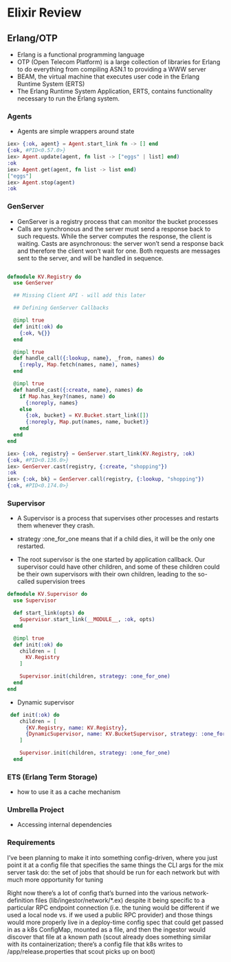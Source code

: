 # Elixir Review

## Erlang/OTP
* Erlang is a functional programming language
* OTP (Open Telecom Platform) is a large collection of libraries for Erlang to do everything from compiling ASN.1 to providing a WWW server
* BEAM, the virtual machine that executes user code in the Erlang Runtime System (ERTS)
* The Erlang Runtime System Application, ERTS, contains functionality necessary to run the Erlang system.

### Agents
* Agents are simple wrappers around state

```elixir
iex> {:ok, agent} = Agent.start_link fn -> [] end
{:ok, #PID<0.57.0>}
iex> Agent.update(agent, fn list -> ["eggs" | list] end)
:ok
iex> Agent.get(agent, fn list -> list end)
["eggs"]
iex> Agent.stop(agent)
:ok
```

### GenServer
* GenServer is a registry process that can monitor the bucket processes 
* Calls are synchronous and the server must send a response back to such requests. While the server computes the response, the client is waiting. Casts are asynchronous: the server won’t send a response back and therefore the client won’t wait for one. Both requests are messages sent to the server, and will be handled in sequence. 

```elixir

defmodule KV.Registry do
  use GenServer

  ## Missing Client API - will add this later

  ## Defining GenServer Callbacks

  @impl true
  def init(:ok) do
    {:ok, %{}}
  end

  @impl true
  def handle_call({:lookup, name}, _from, names) do
    {:reply, Map.fetch(names, name), names}
  end

  @impl true
  def handle_cast({:create, name}, names) do
    if Map.has_key?(names, name) do
      {:noreply, names}
    else
      {:ok, bucket} = KV.Bucket.start_link([])
      {:noreply, Map.put(names, name, bucket)}
    end
  end
end
```

```elixir
iex> {:ok, registry} = GenServer.start_link(KV.Registry, :ok)
{:ok, #PID<0.136.0>}
iex> GenServer.cast(registry, {:create, "shopping"})
:ok
iex> {:ok, bk} = GenServer.call(registry, {:lookup, "shopping"})
{:ok, #PID<0.174.0>}
```

### Supervisor

*  A Supervisor is a process that supervises other processes and restarts them whenever they crash.
* strategy :one_for_one means that if a child dies, it will be the only one restarted. 

* The root supervisor is the one started by application callback.  Our supervisor could have other children, and some of these children could be their own supervisors with their own children, leading to the so-called supervision trees

```elixir
defmodule KV.Supervisor do
  use Supervisor

  def start_link(opts) do
    Supervisor.start_link(__MODULE__, :ok, opts)
  end

  @impl true
  def init(:ok) do
    children = [
      KV.Registry
    ]

    Supervisor.init(children, strategy: :one_for_one)
  end
end
```

* Dynamic supervisor

```elixir
 def init(:ok) do
    children = [
      {KV.Registry, name: KV.Registry},
      {DynamicSupervisor, name: KV.BucketSupervisor, strategy: :one_for_one}
    ]

    Supervisor.init(children, strategy: :one_for_one)
  end
```


### ETS (Erlang Term Storage)
* how to use it as a cache mechanism


### Umbrella Project
* Accessing internal dependencies


### Requirements

I’ve been planning to make it into something config-driven, where you just point it at a config file that specifies the same things the CLI args for the mix server task do: the set of jobs that should be run for each network but with much more opportunity for tuning

Right now there’s a lot of config that’s burned into the various network-definition files (lib/ingestor/network/*.ex) despite it being specific to a particular RPC endpoint connection (i.e. the tuning would be different if we used a local node vs. if we used a public RPC provider) and those things would more properly live in a deploy-time config spec
that could get passed in as a k8s ConfigMap, mounted as a file, and then the ingestor would discover that file at a known path (scout already does something similar with its containerization; there’s a config file that k8s writes to /app/release.properties that scout picks up on boot)
